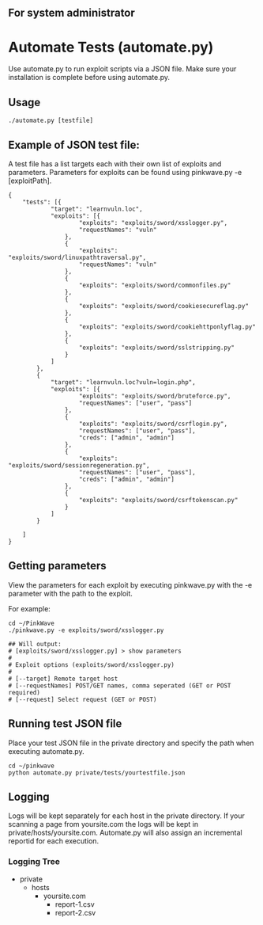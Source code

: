 
<h2>For system administrator</h2>

<h1 align="">Automate Tests (automate.py)</h1>
  <p align="">
    Use automate.py to run exploit scripts via a JSON file. Make sure your installation is complete before using automate.py.

## Usage
```
./automate.py [testfile]
```

## Example of JSON test file:
A test file has a list targets each with their own list of exploits and parameters. Parameters for exploits can be found using pinkwave.py -e [exploitPath].

```
{
	"tests": [{
			"target": "learnvuln.loc",
			"exploits": [{
					"exploits": "exploits/sword/xsslogger.py",
					"requestNames": "vuln"
				},
				{
					"exploits": "exploits/sword/linuxpathtraversal.py",
					"requestNames": "vuln"
				},
				{
					"exploits": "exploits/sword/commonfiles.py"
				},
				{
					"exploits": "exploits/sword/cookiesecureflag.py"
				},
				{
					"exploits": "exploits/sword/cookiehttponlyflag.py"
				},
				{
					"exploits": "exploits/sword/sslstripping.py"
				}
			]
		},
		{
			"target": "learnvuln.loc?vuln=login.php",
			"exploits": [{
					"exploits": "exploits/sword/bruteforce.py",
					"requestNames": ["user", "pass"]
				},
				{
					"exploits": "exploits/sword/csrflogin.py",
					"requestNames": ["user", "pass"],
					"creds": ["admin", "admin"]
				},
				{
					"exploits": "exploits/sword/sessionregeneration.py",
					"requestNames": ["user", "pass"],
					"creds": ["admin", "admin"]
				},
				{
					"exploits": "exploits/sword/csrftokenscan.py"
				}
			]
		}

	]
}
```

## Getting parameters
View the parameters for each exploit by executing pinkwave.py with the -e parameter with the path to the exploit.

For example:
```
cd ~/PinkWave
./pinkwave.py -e exploits/sword/xsslogger.py

## Will output:
# [exploits/sword/xsslogger.py] > show parameters
#
# Exploit options (exploits/sword/xsslogger.py)
#
# [--target] Remote target host
# [--requestNames] POST/GET names, comma seperated (GET or POST required)
# [--request] Select request (GET or POST)
```

## Running test JSON file
Place your test JSON file in the private directory and specify the path when executing automate.py.

```
cd ~/pinkwave
python automate.py private/tests/yourtestfile.json
```


## Logging
Logs will be kept separately for each host in the private directory. If your scanning a page from yoursite.com the logs will be kept in private/hosts/yoursite.com. Automate.py will also assign an incremental reportid for each execution.

### Logging Tree
 * private
   * hosts
      * yoursite.com
        * report-1.csv
        * report-2.csv

